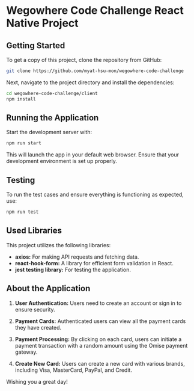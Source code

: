 # Wegowhere Code Challenge React Native Project

## Getting Started

To get a copy of this project, clone the repository from GitHub:

```bash
git clone https://github.com/myat-hsu-mon/wegowhere-code-challenge
```

Next, navigate to the project directory and install the dependencies:

```bash
cd wegowhere-code-challenge/client
npm install
```

## Running the Application

Start the development server with:

```bash
npm run start
```

This will launch the app in your default web browser. Ensure that your development environment is set up properly.

## Testing

To run the test cases and ensure everything is functioning as expected, use:

```bash
npm run test
```

## Used Libraries

This project utilizes the following libraries:

- **axios:** For making API requests and fetching data.
- **react-hook-form:** A library for efficient form validation in React.
- **jest testing library:** For testing the application.

## About the Application

1. **User Authentication:**
   Users need to create an account or sign in to ensure security.

2. **Payment Cards:**
   Authenticated users can view all the payment cards they have created.

3. **Payment Processing:**
   By clicking on each card, users can initiate a payment transaction with a random amount using the Omise payment gateway.

4. **Create New Card:**
   Users can create a new card with various brands, including Visa, MasterCard, PayPal, and Credit.

Wishing you a great day!
